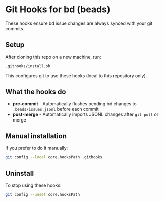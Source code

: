 # Git Hooks for bd (beads)

These hooks ensure bd issue changes are always synced with your git commits.

## Setup

After cloning this repo on a new machine, run:

```bash
.githooks/install.sh
```

This configures git to use these hooks (local to this repository only).

## What the hooks do

- **pre-commit** - Automatically flushes pending bd changes to `.beads/issues.jsonl` before each commit
- **post-merge** - Automatically imports JSONL changes after `git pull` or merge

## Manual installation

If you prefer to do it manually:

```bash
git config --local core.hooksPath .githooks
```

## Uninstall

To stop using these hooks:

```bash
git config --unset core.hooksPath
```
